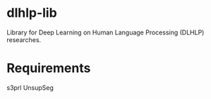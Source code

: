 # dlhlp-lib
Library for Deep Learning on Human Language Processing (DLHLP) researches. 

# Requirements
s3prl
UnsupSeg
